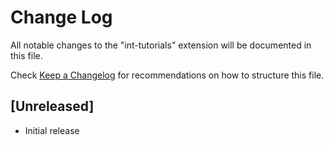 # Change Log
All notable changes to the "int-tutorials" extension will be documented in this file.

Check [Keep a Changelog](http://keepachangelog.com/) for recommendations on how to structure this file.

## [Unreleased]
- Initial release